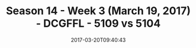 ---
title: Season 14 - Week 3 (March 19, 2017) - DCGFFL - 5109 vs 5104
teams_score:
- team: 5109
  score: 12
- team: 5104
  score: 33
mvp: Scott G, Jamar
game-ball: Adam S, Chase
sportsperson: ''
season: 14
week: 3
date: '2017-03-20T09:40:43'
pageid: season-14-week-3-march-19-2017-5109-vs-5104
---
